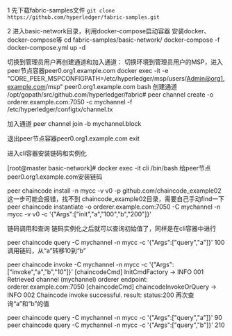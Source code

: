 1 先下载fabric-samples文件
`git clone https://github.com/hyperledger/fabric-samples.git`

2 进入basic-network目录，利用docker-compose启动容器
安装docker、docker-compose等
cd fabric-samples/basic-network/
docker-compose -f docker-compose.yml up -d

切换到管理员用户再创建通道和加入通道：
切换环境到管理员用户的MSP，进入peer节点容器peer0.org1.example.com
docker exec -it -e "CORE_PEER_MSPCONFIGPATH=/etc/hyperledger/msp/users/Admin@org1.example.com/msp" peer0.org1.example.com bash
创建通道
/opt/gopath/src/github.com/hyperledger/fabric# peer channel create -o orderer.example.com:7050 -c mychannel -f /etc/hyperledger/configtx/channel.tx

加入通道
peer channel join -b mychannel.block

退出peer节点容器peer0.org1.example.com
exit

进入cli容器安装链码和实例化

[root@master basic-network]# docker exec -it cli /bin/bash
给peer节点peer0.org1.example.com安装链码

peer chaincode install -n mycc -v v0 -p github.com/chaincode_example02
这一步可能会报错，找不到 chaincode_example02目录，需要自己手动find一下
peer chaincode instantiate -o orderer.example.com:7050 -C mychannel -n mycc -v v0 -c '{"Args":["init","a","100","b","200"]}'

链码调用和查询
链码实例化之后就可以查询初始值了，同样是在cli容器中进行

peer chaincode query -C mychannel -n mycc -c '{"Args":["query","a"]}'
100
调用链码，从“a”转移10到“b”

peer chaincode invoke -C mychannel -n mycc -c '{"Args":["invoke","a","b","10"]}'
[chaincodeCmd] InitCmdFactory -> INFO 001 Retrieved channel (mychannel) orderer endpoint: orderer.example.com:7050
[chaincodeCmd] chaincodeInvokeOrQuery -> INFO 002 Chaincode invoke successful. result: status:200 
再次查询“a”和“b”的值

peer chaincode query -C mychannel -n mycc -c '{"Args":["query","a"]}'
90
peer chaincode query -C mychannel -n mycc -c '{"Args":["query","b"]}'
210


